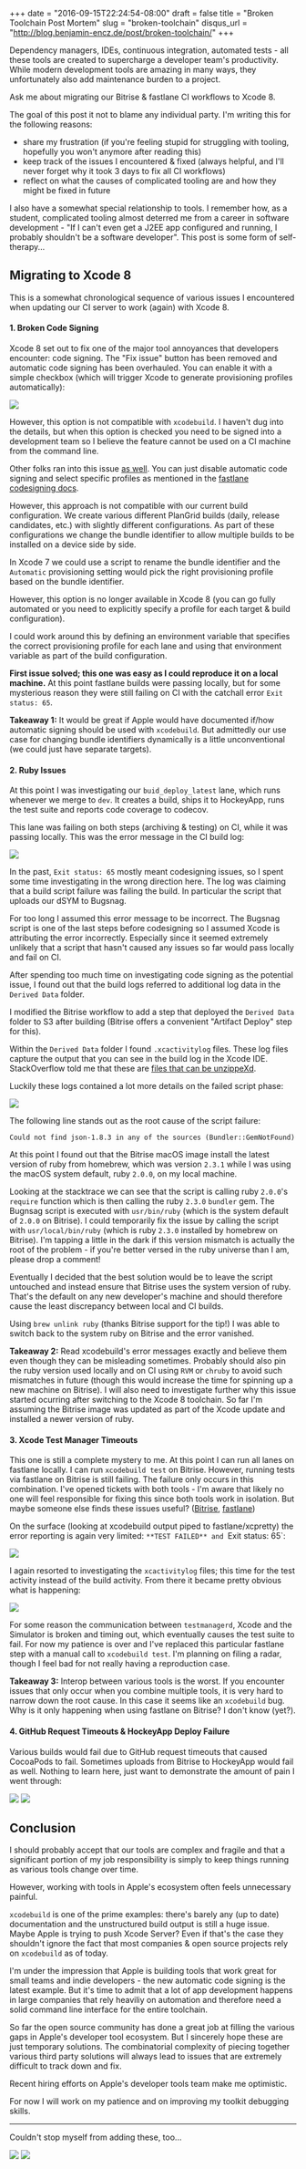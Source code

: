 +++
date = "2016-09-15T22:24:54-08:00"
draft = false
title = "Broken Toolchain Post Mortem"
slug = "broken-toolchain"
disqus_url = "http://blog.benjamin-encz.de/post/broken-toolchain/"
+++

Dependency managers, IDEs, continuous integration, automated tests - all these tools are created to supercharge a developer team's productivity. While modern development tools are amazing in many ways, they unfortunately also add maintenance burden to a project. 

Ask me about migrating our Bitrise & fastlane CI workflows to Xcode 8. 

The goal of this post it not to blame any individual party. I'm writing this for the following reasons:

- share my frustration (if you're feeling stupid for struggling with tooling, hopefully you won't anymore after reading this)
- keep track of the issues I encountered & fixed (always helpful, and I'll never forget why it took 3 days to fix all CI workflows)
- reflect on what the causes of complicated tooling are and how they might be fixed in future
 
I also have a somewhat special relationship to tools. I remember how, as a student, complicated tooling almost deterred me from a career in software development - "If I can't even get a J2EE app configured and running, I probably shouldn't be a software developer". This post is some form of self-therapy...

<!--more-->

## Migrating to Xcode 8

This is a somewhat chronological sequence of various issues I encountered when updating our CI server to work (again) with Xcode 8.

#### 1. Broken Code Signing

Xcode 8 set out to fix one of the major tool annoyances that developers encounter: code signing. The "Fix issue" button has been removed and automatic code signing has been overhauled. You can enable it with a simple checkbox (which will trigger Xcode to generate provisioning profiles automatically):

![](https://raw.githubusercontent.com/Ben-G/Website/master/static/assets/broken-toolchain/auto_sign.png)

However, this option is not compatible with `xcodebuild`. I haven't dug into the details, but when this option is checked you need to be signed into a development team so I believe the feature cannot be used on a CI machine from the command line.

Other folks ran into this issue [as well](https://github.com/fastlane/fastlane/issues/6055). You can just disable automatic code signing and select specific profiles as mentioned in the [fastlane codesigning docs](https://github.com/fastlane/fastlane/blob/master/fastlane/docs/Codesigning/XcodeProject.md#readme).

However, this approach is not compatible with our current build configuration. We create various different PlanGrid builds (daily, release candidates, etc.) with slightly different configurations. As part of these configurations we change the bundle identifier to allow multiple builds to be installed on a device side by side.

In Xcode 7 we could use a script to rename the bundle identifier and the `Automatic` provisioning setting would pick the right provisioning profile based on the bundle identifier.

However, this option is no longer available in Xcode 8 (you can go fully automated or you need to explicitly specify a profile for each target & build configuration).

I could work around this by defining an environment variable that specifies the correct provisioning profile for each lane and using that environment variable as part of the build configuration.

**First issue solved; this one was easy as I could reproduce it on a local machine.** At this point fastlane builds were passing locally, but for some mysterious reason they were still failing on CI with the catchall error `Exit status: 65`.

**Takeaway 1:** It would be great if Apple would have documented if/how automatic signing should be used with `xcodebuild`. But admittedly our use case for changing bundle identifiers dynamically is a little unconventional (we could just have separate targets).

#### 2. Ruby Issues

At this point I was investigating our `buid_deploy_latest` lane, which runs whenever we merge to `dev`. It creates a build, ships it to HockeyApp, runs the test suite and reports code coverage to codecov.

This lane was failing on both steps (archiving & testing) on CI, while it was passing locally. This was the error message in the CI build log:

![](https://raw.githubusercontent.com/Ben-G/Website/master/static/assets/broken-toolchain/ruby_crash.png)

In the past, `Exit status: 65` mostly meant codesigning issues, so I spent some time investigating in the wrong direction here. The log was claiming that a build script failure was failing the build. In particular the script that uploads our dSYM to Bugsnag.

For too long I assumed this error message to be incorrect. The Bugsnag script is one of the last steps before codesigning so I assumed Xcode is attributing the error incorrectly. Especially since it seemed extremely unlikely that a script that hasn't caused any issues so far would pass locally and fail on CI.

After spending too much time on investigating code signing as the potential issue, I found out that the build logs referred to additional log data in the `Derived Data` folder. 

I modified the Bitrise workflow to add a step that deployed the `Derived Data` folder to S3 after building (Bitrise offers a convenient "Artifact Deploy" step for this).

Within the `Derived Data` folder I found `.xcactivitylog` files. These log files capture the output that you can see in the build log in the  Xcode IDE. StackOverflow told me that these are [files that can be unzippeXd](http://stackoverflow.com/questions/13861658/is-it-possible-to-search-though-all-xcodes-logs).

Luckily these logs contained a lot more details on the failed script phase:

![](https://raw.githubusercontent.com/Ben-G/Website/master/static/assets/broken-toolchain/ruby_crash_details.png)

The following line stands out as the root cause of the script failure:

```
Could not find json-1.8.3 in any of the sources (Bundler::GemNotFound)
```

At this point I found out that the Bitrise macOS image install the latest version of ruby from homebrew, which was version `2.3.1` while I was using the macOS system default, ruby `2.0.0`, on my local machine.

Looking at the stacktrace we can see that the script is calling ruby `2.0.0`'s `require` function which is then calling the ruby `2.3.0` `bundler` gem. The Bugnsag script is executed with `usr/bin/ruby` (which is the system default of `2.0.0` on Bitrise). I could temporarily fix the issue by calling the script with `usr/local/bin/ruby` (which is ruby `2.3.0` installed by homebrew on Bitrise).
I'm tapping a little in the dark if this version mismatch is actually the root of the problem - if you're better versed in the ruby universe than I am, please drop a comment!

Eventually I decided that the best solution would be to leave the script untouched and instead ensure that Bitrise uses the system version of ruby. That's the default on any new developer's machine and should therefore cause the least discrepancy between local and CI builds.

Using `brew unlink ruby` (thanks Bitrise support for the tip!) I was able to switch back to the system ruby on Bitrise and the error vanished.

**Takeaway 2:** Read xcodebuild's error messages exactly and believe them even though they can be misleading sometimes. Probably should also pin the ruby version used locally and on CI using `RVM` or `chruby` to avoid such mismatches in future (though this would increase the time for spinning up a new machine on Bitrise). I will also need to investigate further why this issue started ocurring after switching to the Xcode 8 toolchain. So far I'm assuming the Bitrise image was updated as part of the Xcode update and installed a newer version of ruby.

#### 3. Xcode Test Manager Timeouts

This one is still a complete mystery to me. At this point I can run all lanes on fastlane locally. I can run `xcodebuild test` on Bitrise. However, running tests via fastlane on Bitrise is still failing. The failure only occurs in this combination. I've opened tickets with both tools - I'm aware that likely no one will feel responsible for fixing this since both tools work in isolation. But maybe someone else finds these issues useful? ([Bitrise](https://github.com/bitrise-io/bitrise.io/issues/66), [fastlane](https://github.com/fastlane/fastlane/issues/6111))

On the surface (looking at xcodebuild output piped to fastlane/xcpretty) the error reporting is again very limited: `**TEST FAILED** and `Exit status: 65`:

![](https://raw.githubusercontent.com/Ben-G/Website/master/static/assets/broken-toolchain/test-hangs.png)

I again resorted to investigating the `xcactivitylog` files; this time for the test activity instead of the build activity. From there it became pretty obvious what is happening:

![](https://raw.githubusercontent.com/Ben-G/Website/master/static/assets/broken-toolchain/test-hangs-details.png)

For some reason the communication between `testmanagerd`, Xcode and the Simulator is broken and timing out, which eventually causes the test suite to fail. For now my patience is over and I've replaced this particular fastlane step with a manual call to `xcodebuild test`. I'm planning on filing a radar, though I feel bad for not really having a reproduction case.

**Takeaway 3:** Interop between various tools is the worst. If you encounter issues that only occur when you combine multiple tools, it is very hard to narrow down the root cause. In this case it seems like an `xcodebuild` bug. Why is it only happening when using fastlane on Bitrise? I don't know (yet?).


#### 4. GitHub Request Timeouts &  HockeyApp Deploy Failure

Various builds would fail due to GitHub request timeouts that caused CocoaPods to fail. Sometimes uploads from Bitrise to HockeyApp would fail as well. Nothing to learn here, just want to demonstrate the amount of pain I went through:

![](https://raw.githubusercontent.com/Ben-G/Website/master/static/assets/broken-toolchain/hockey-deploy-failed.png)
![](https://raw.githubusercontent.com/Ben-G/Website/master/static/assets/broken-toolchain/github_timeout.png)

## Conclusion

I should probably accept that our tools are complex and fragile and that a significant portion of my job responsibility is simply to keep things running as various tools change over time. 

However, working with tools in Apple's ecosystem often feels unnecessary painful. 

`xcodebuild` is one of the prime examples: there's barely any (up to date) documentation and the unstructured build output is still a huge issue. Maybe Apple is trying to push Xcode Server? Even if that's the case they shouldn't ignore the fact that most companies & open source projects rely on `xcodebuild` as of today. 

I'm under the impression that Apple is building tools that work great for small teams and indie developers - the new automatic code signing is the latest example. But it's time to admit that a lot of app development happens in large companies that rely heaviliy on automation and therefore need a solid command line interface for the entire toolchain.

So far the open source community has done a great job at filling the various gaps in Apple's developer tool ecosystem. But I sincerely hope these are just temporary solutions. The combinatorial complexity of piecing together various third party solutions will always lead to issues that are extremely difficult to track down and fix. 

Recent hiring efforts on Apple's developer tools team make me optimistic. 

For now I will work on my patience and on improving my toolkit debugging skills. 

----

Couldn't stop myself from adding these, too...

![](https://raw.githubusercontent.com/Ben-G/Website/master/static/assets/broken-toolchain/last_two.png)
![](https://raw.githubusercontent.com/Ben-G/Website/master/static/assets/broken-toolchain/last_one.png)

